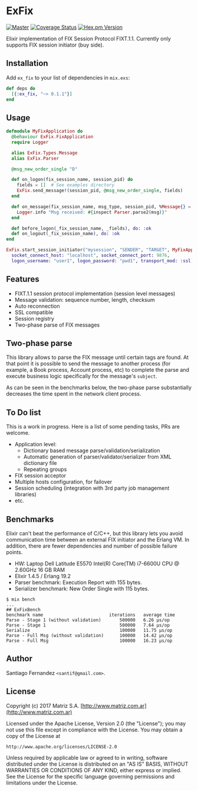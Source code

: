 # ExFix

[![Master](https://travis-ci.org/santif/ex_fix.svg?branch=master)](https://travis-ci.org/santif/ex_fix)
[![Coverage Status](https://coveralls.io/repos/github/santif/ex_fix/badge.svg?branch=master)](https://coveralls.io/github/santif/ex_fix?branch=master)
[![Hex.pm Version](http://img.shields.io/hexpm/v/ex_fix.svg?style=flat)](https://hex.pm/packages/ex_fix)

Elixir implementation of FIX Session Protocol FIXT.1.1.
Currently only supports FIX session initiator (buy side).

## Installation

Add `ex_fix` to your list of dependencies in `mix.exs`:

```elixir
def deps do
  [{:ex_fix, "~> 0.1.1"}]
end
```

## Usage

```elixir
defmodule MyFixApplication do
  @behaviour ExFix.FixApplication
  require Logger

  alias ExFix.Types.Message
  alias ExFix.Parser

  @msg_new_order_single "D"

  def on_logon(fix_session_name, session_pid) do
    fields = []  # See examples directory
    ExFix.send_message!(session_pid, @msg_new_order_single, fields)
  end

  def on_message(fix_session_name, msg_type, session_pid, %Message{} = msg) do
    Logger.info "Msg received: #{inspect Parser.parse2(msg)}"
  end

  def before_logon(_fix_session_name, _fields), do: :ok
  def on_logout(_fix_session_name), do: :ok
end

ExFix.start_session_initiator("mysession", "SENDER", "TARGET", MyFixApplication,
  socket_connect_host: "localhost", socket_connect_port: 9876,
  logon_username: "user1", logon_password: "pwd1", transport_mod: :ssl)
```

## Features

- FIXT.1.1 session protocol implementation (session level messages)
- Message validation: sequence number, length, checksum
- Auto reconnection
- SSL compatible
- Session registry
- Two-phase parse of FIX messages


## Two-phase parse

This library allows to parse the FIX message until certain tags are found. At that
point it is possible to send the message to another process (for example, a Book process,
Account process, etc) to complete the parse and execute business logic specifically for
the message's `subject`.

As can be seen in the benchmarks below, the two-phase parse substantially decreases
the time spent in the network client process.

## To Do list

This is a work in progress. Here is a list of some pending tasks, PRs are welcome.

- Application level:
  - Dictionary based message parse/validation/serialization
  - Automatic generation of parser/validator/serializer from XML dictionary file
  - Repeating groups
- FIX session acceptor
- Multiple hosts configuration, for failover
- Session scheduling (integration with 3rd party job management libraries)
- etc.

## Benchmarks

Elixir can't beat the performance of C/C++, but this library lets you avoid
communication time between an external FIX initiator and the Erlang VM.
In addition, there are fewer dependencies and number of possible failure points.

- HW: Laptop Dell Latitude E5570 Intel(R) Core(TM) i7-6600U CPU @ 2.60GHz 16 GB RAM
- Elixir 1.4.5 / Erlang 19.2
- Parser benchmark: Execution Report with 155 bytes.
- Serializer benchmark: New Order Single with 115 bytes.

```
$ mix bench
...
## ExFixBench
benchmark name                         iterations   average time 
Parse - Stage 1 (without validation)       500000   6.26 µs/op
Parse - Stage 1                            500000   7.64 µs/op
Serialize                                  100000   11.75 µs/op
Parse - Full Msg (without validation)      100000   14.42 µs/op
Parse - Full Msg                           100000   16.23 µs/op
```

## Author

Santiago Fernandez `<santif@gmail.com>`.

## License

Copyright (c) 2017 Matriz S.A. [http://www.matriz.com.ar](http://www.matriz.com.ar)

Licensed under the Apache License, Version 2.0 (the "License");
you may not use this file except in compliance with the License.
You may obtain a copy of the License at

    http://www.apache.org/licenses/LICENSE-2.0

Unless required by applicable law or agreed to in writing, software
distributed under the License is distributed on an "AS IS" BASIS,
WITHOUT WARRANTIES OR CONDITIONS OF ANY KIND, either express or implied.
See the License for the specific language governing permissions and
limitations under the License.
